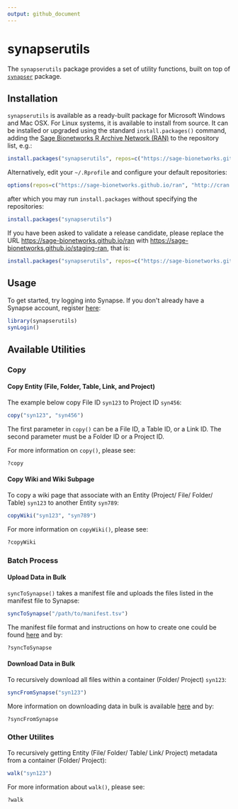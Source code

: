 ```yaml
---
output: github_document
---
```


<!-- README.md is generated from README.Rmd. Please modify README.Rmd and run `pkgdown::build_site()` to update README.md -->



# synapserutils

The `synapserutils` package provides a set of utility functions, built on top of [`synapser`](http://sage-bionetworks.github.io/synapser/) package.

## Installation

`synapserutils` is available as a ready-built package for Microsoft Windows and Mac OSX. For Linux systems, it is available to install from source. It can be installed or upgraded using the standard `install.packages()` command, adding the [Sage Bionetworks R Archive Network (RAN)](https://sage-bionetworks.github.io/ran) to the repository list, e.g.:


```r
install.packages("synapserutils", repos=c("https://sage-bionetworks.github.io/ran", "http://cran.fhcrc.org"))
```
Alternatively, edit your `~/.Rprofile` and configure your default repositories:

```r
options(repos=c("https://sage-bionetworks.github.io/ran", "http://cran.fhcrc.org"))
```
after which you may run `install.packages` without specifying the repositories:

```r
install.packages("synapserutils")
```

If you have been asked to validate a release candidate, please replace the URL https://sage-bionetworks.github.io/ran with https://sage-bionetworks.github.io/staging-ran, that is:


```r
install.packages("synapserutils", repos=c("https://sage-bionetworks.github.io/staging-ran", "http://cran.fhcrc.org"))
```

## Usage

To get started, try logging into Synapse. If you don't already have a Synapse account, register [here](https://www.synapse.org/register):


```r
library(synapserutils)
synLogin()
```

## Available Utilities

### Copy

#### Copy Entity (File, Folder, Table, Link, and Project)

The example below copy File ID `syn123` to Project ID `syn456`:

```r
copy("syn123", "syn456")
```

The first parameter in `copy()` can be a File ID, a Table ID, or a Link ID. The second parameter must be a Folder ID or a Project ID.

For more information on `copy()`, please see:

```r
?copy
```

#### Copy Wiki and Wiki Subpage

To copy a wiki page that associate with an Entity (Project/ File/ Folder/ Table) `syn123` to another Entity `syn789`:

```r
copyWiki("syn123", "syn789")
```

For more information on `copyWiki()`, please see:

```r
?copyWiki
```

### Batch Process

#### Upload Data in Bulk

`syncToSynapse()` takes a manifest file and uploads the files listed in the manifest file to Synapse:

```r
syncToSynapse("/path/to/manifest.tsv")
```

The manifest file format and instructions on how to create one could be found [here](http://docs.synapse.org/articles/uploading_in_bulk.html#creating-a-manifest) and by:

```r
?syncToSynapse
```

#### Download Data in Bulk

To recursively download all files within a container (Folder/ Project) `syn123`:

```r
syncFromSynapse("syn123")
```

More information on downloading data in bulk is available [here](http://docs.synapse.org/articles/uploading_in_bulk.html#downloading-data-in-bulk) and by:

```r
?syncFromSynapse
```

### Other Utilites

To recursively getting Entity (File/ Folder/ Table/ Link/ Project) metadata from a container (Folder/ Project):

```r
walk("syn123")
```

For more information about `walk()`, please see:

```r
?walk
```
